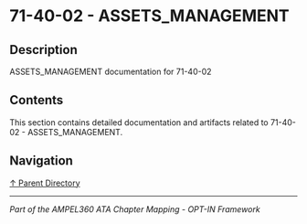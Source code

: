 # 71-40-02 - ASSETS_MANAGEMENT

## Description

ASSETS_MANAGEMENT documentation for 71-40-02

## Contents

This section contains detailed documentation and artifacts related to 71-40-02 - ASSETS_MANAGEMENT.

## Navigation

[↑ Parent Directory](../README.md)

---

*Part of the AMPEL360 ATA Chapter Mapping - OPT-IN Framework*
